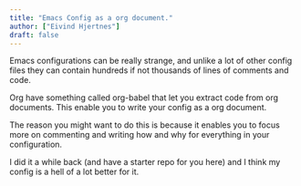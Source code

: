 ```yaml
---
title: "Emacs Config as a org document."
author: ["Eivind Hjertnes"]
draft: false
---
```


Emacs configurations can be really strange, and unlike a lot of other config files they can contain hundreds if not thousands of lines of comments and code.

Org have something called org-babel that let you extract code from org documents. This enable you to write your config as a org document.

The reason you might want to do this is because it enables you to focus more on commenting and writing how and why for everything in your configuration.

I did it a while back (and have a starter repo for you here) and I think my config is a hell of a lot better for it.
